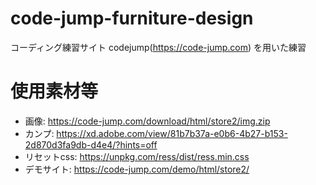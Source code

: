 # code-jump-furniture-design
コーディング練習サイト codejump(https://code-jump.com) を用いた練習

# 使用素材等
* 画像: https://code-jump.com/download/html/store2/img.zip
* カンプ: https://xd.adobe.com/view/81b7b37a-e0b6-4b27-b153-2d870d3fa9db-d4e4/?hints=off
* リセットcss: https://unpkg.com/ress/dist/ress.min.css
* デモサイト: https://code-jump.com/demo/html/store2/
